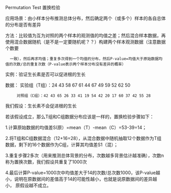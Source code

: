 Permutation Test 置换检验

应用场景：由小样本分布推测总体分布，然后确定两个（或多个）样本的各自总体的分布是否有差异

方法：比较值为互为对照的两个样本的观测值的均值之差；然后混合样本数据，再使用混合数据随机（是不是一定要随机呢？？）构建两个样本观测数据（注意数据个数要

      一致），然后再求均值；重复多次得到一个均值的分布，然后P-value=均值大于原始数据均值的次数/总的重复次数（P-value表示两个样本分布没有差异的概率）

实例：验证生长素是否可以促进根的生长
  
  数据： 实验组（T组）：24 43 58 67 61 44 67 49 59 52 62 50
         
         对照组（C组）：42 43 65 26 33 41 19 54 42 20 17 60 37 42 55 28
  
  我们假设：生长素不会促进根的生长
  
  若该假设成立，那么T组和C组数据分布应该是一样的，置换检验步骤如下：
  
  1.计算原始数据的均值差S(原）=mean（T）-mean（C）=53-39=14；
  
  2.将T组和C组数据混合（12+16=28），从混合数据中随机抽取12个数据作为T组数据，剩下的16个数据作为C组，计算其均值差S1（混）；
  
  3.重复步骤2多次（用来推测总体背景的分布，次数越多背景估计越准确），次数n称为置换次数，我们假设共重复了1000次
  
  4.最后计算P-value=1000次中均值差大于14的次数/总次数1000，该P-value越小，说明在原数据间的差值高于14的可能性越小，也就是说原数据间的差异越小，
    原假设越不成立。
